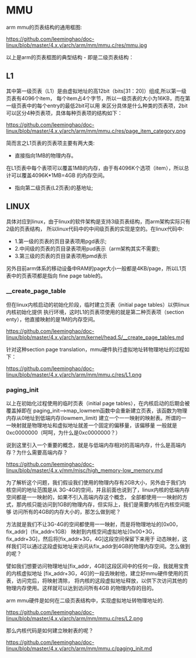 MMU
========================================

arm mmu的页表结构的通用框图:

https://github.com/leeminghao/doc-linux/blob/master/4.x.y/arch/arm/mm/mmu.c/res/mmu.jpg

以上是arm的页表框图的典型结构 - 即是二级页表结构：

L1
----------------------------------------

其中第一级页表（L1）是由虚拟地址的高12bit（bits[31：20]）组成,所以第一级页表有4096个item，
每个item占4个字节，所以一级页表的大小为16KB，而在第一级页表中的每个entry的最低2bit可以用
来区分具体是什么种类的页表项，2bit可以区分4种页表项，具体每种页表项的结构如下：

https://github.com/leeminghao/doc-linux/blob/master/4.x.y/arch/arm/mm/mmu.c/res/page_item_category.png

简而言之L1页表的页表项主要有两大类:

* 直接指向1MB的物理内存。

在L1页表中每个表项可以覆盖1MB的内存，由于有4096K个选项（item），所以总计可以覆盖4096K*1MB=4GB
的内存空间。

* 指向第二级页表(L2页表)的基地址;

LINUX
----------------------------------------

具体对应到linux，由于linux的软件架构是支持3级页表结构，而arm架构实际只有2级的页表结构，
所以linux代码中的中间级页表的实现是空的。在linux代码中:

* 1.第一级的页表的页目录表项用pgd表示;
* 2.中间级的页表的页目录表项用pud表示（arm架构其实不需要);
* 3.第三级的页表的页目录表项用pmd表示

另外目前arm体系的移动设备中RAM的page大小一般都是4KB/page，所以L1页表中的页表项都是指向
fine page table的。

### __create_page_table

但在linux内核启动的初始化阶段，临时建立页表（initial page tables）以供linux内核初始化提供
执行环境，这时L1的页表项使用的就是第二种页表项（section enty），他直接映射的是1M的内存空间。

https://github.com/leeminghao/doc-linux/blob/master/4.x.y/arch/arm/kernel/head.S/__create_page_tables.md

针对这种section page translation，mmu硬件执行虚拟地址转物理地址的过程如下：

https://github.com/leeminghao/doc-linux/blob/master/4.x.y/arch/arm/mm/mmu.c/res/L1.png

### paging_init

以上在初始化过程使用的临时页表（initial page tables），在内核启动的后期会被覆盖掉即在
paging_init-->map_lowmem函数中会重新建立页表，该函数为物理内存从0地址到低端内存(lowmem_limit)
建立一个一一映射的映射表。所谓的一一映射就是物理地址和虚拟地址就差一个固定的偏移量，该偏移量
一般就是0xc0000000（呵呵，为什么是0xc0000000？）

说到这里引入一个重要的概念，就是与低端内存相对的高端内存，什么是高端内存？为什么需要高端内存？

https://github.com/leeminghao/doc-linux/blob/master/4.x.y/mm/misc/high_memory-low_memory.md

为了解析这个问题，我们假设我们使用的物理内存有2GB大小，另外由于我们内核空间的地址范围是从
3G-4G的空间，并且前面也说到了，linux内核的低端内存空间都是一一映射的，如果不引入高端内存这个概念，
全部都使用一一映射的方式，那内核只能访问到1GB的物理内存，但实际上，我们是需要内核在内核空间能够
访问所有的4GB的内存大小的，那怎么做到呢？

方法就是我们不让3G-4G的空间都使用一一映射，而是将物理地址的[0x00，fix_addr]（fix_addr<1GB）
映射到内核空间虚拟地址[0x00+3G，fix_addr+3G]，然后将[fix_addr+3G，4G]这段空间保留下来用于
动态映射，这样我们可以通过这段虚拟地址来访问从fix_addr到4GB的物理内存空间。怎么做到的呢？

譬如我们想要访问物理地址[fix_addr，4GB]这段区间中的任何一段，我就用宝贵的内核虚拟地址
[fix_addr+3G，4G]的一段去映射他，建立好mmu硬件使用的页表，访问完后，将映射清除，
将内核的这段虚拟地址释放，以供下次访问其他的物理内存使用。这样就可以达到访问所有4GB
的物理内存的目的。

arm mmu硬件是如何在二级页表结构中，实现虚拟地址转物理地址的.

https://github.com/leeminghao/doc-linux/blob/master/4.x.y/arch/arm/mm/mmu.c/res/L2.png

那么内核代码是如何建立映射表的呢？

https://github.com/leeminghao/doc-linux/blob/master/4.x.y/arch/arm/mm/mmu.c/paging_init.md

